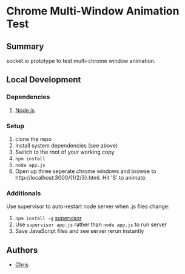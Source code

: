 # Chrome Multi-Window Animation Test

## Summary

socket.io prototype to test multi-chrome window animation.

## Local Development

### Dependencies
1. [Node.js](http://nodejs.org/)

### Setup
1. clone the repo
2. Install system dependencies (see above)
3. Switch to the root of your working copy
4. `npm install`
5. `node app.js`
6. Open up three seperate chrome windows and browse to http://localhost:3000/{1/2/3}.html. Hit 'S' to animate.

### Additionals
Use supervisor to auto-restart node server when .js files change:
1. `npm install -g` [supervisor](https://github.com/isaacs/node-supervisor)
2. Use `supervisor app.js` rather than `node app.js` to run server
3. Save JavaScript files and see server rerun instantly


## Authors
- [Chris](mailto:me@chrismullany.com)